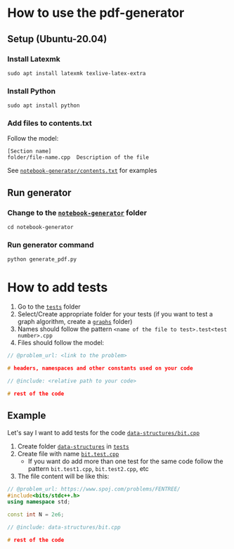 # How to use the pdf-generator

## Setup (Ubuntu-20.04)

### Install Latexmk
```
sudo apt install latexmk texlive-latex-extra
```

### Install Python
```
sudo apt install python
```

### Add files to contents.txt
Follow the model:
```
[Section name]
folder/file-name.cpp  Description of the file
```
See [```notebook-generator/contents.txt```](notebook-generator/contents.txt) for examples

## Run generator
### Change to the [```notebook-generator```](notebook-generator) folder
```
cd notebook-generator
```

### Run generator command
```
python generate_pdf.py
```

# How to add tests
1. Go to the [```tests```](tests) folder
2. Select/Create appropriate folder for your tests (if you want to test a graph algorithm, create a [```graphs```](tests/graphs) folder)
3. Names should follow the pattern 
```<name of the file to test>.test<test number>.cpp```
4. Files should follow the model:
```cpp
// @problem_url: <link to the problem>

# headers, namespaces and other constants used on your code

// @include: <relative path to your code>

# rest of the code
```

## Example
Let's say I want to add tests for the code [```data-structures/bit.cpp```](data-structures/bit.cpp)

1. Create folder [```data-structures```](tests/data-structures) in [```tests```](tests)
2. Create file with name [```bit.test.cpp```](tests/data-structures/bit.test.cpp)
    * If you want do add more than one test for the same code follow the pattern ```bit.test1.cpp```, ```bit.test2.cpp```, etc
3. The file content will be like this:
```cpp
// @problem_url: https://www.spoj.com/problems/FENTREE/
#include<bits/stdc++.h>
using namespace std;

const int N = 2e6;

// @include: data-structures/bit.cpp

# rest of the code
```